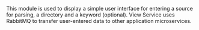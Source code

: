 This module is used to display a simple user interface for entering 
a source for parsing, a directory and a keyword (optional). View 
Service uses RabbitMQ to transfer user-entered data to other application
microservices.
